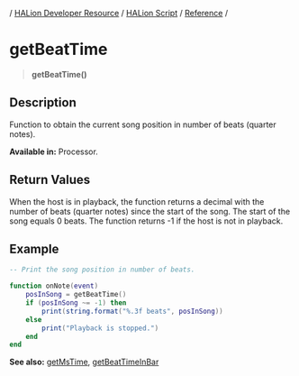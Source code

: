 / [HALion Developer Resource](../../HALion-Developer-Resource.md) / [HALion Script](./HALion-Script.md) / [Reference](./Reference.md) /

# getBeatTime

>**getBeatTime()**

## Description

Function to obtain the current song position in number of beats (quarter notes).

**Available in:** Processor.

## Return Values

When the host is in playback, the function returns a decimal with the number of beats (quarter notes) since the start of the song. The start of the song equals 0 beats. The function returns -1 if the host is not in playback.


## Example

```lua
-- Print the song position in number of beats.

function onNote(event)
    posInSong = getBeatTime()
    if (posInSong ~= -1) then
        print(string.format("%.3f beats", posInSong))
    else
        print("Playback is stopped.")
    end
end
```

**See also:** [getMsTime](./getMsTime.md), [getBeatTimeInBar](./getBeatTimeInBar.md)